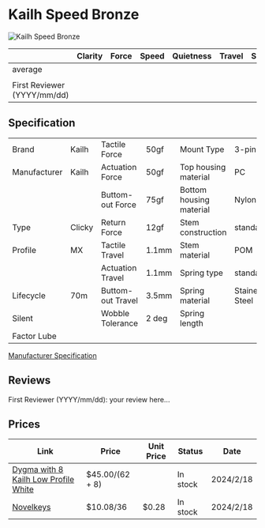 # Kailh Speed Bronze

![Kailh Speed Bronze](https://novelkeys.com/cdn/shop/products/Kailh_Speed_Bronze_1512x.jpg?v=1628272318)

|                             | Clarity | Force | Speed | Quietness | Travel | Smoothness | Stability | Crispness | Thockiness | Clackiness | Poppiness | RGB | Consistency | Overall |
| --------------------------- | ------- | ----- | ----- | --------- | ------ | ---------- | --------- | --------- | ---------- | ---------- | --------- | --- | ----------- | ------- |
| average                     |         |       |       |           |        |            |           |           |            |            |           |     |             |         |
|                             |         |       |       |           |        |            |           |           |            |            |           |     |             |         |
| First Reviewer (YYYY/mm/dd) |         |       |       |           |        |            |           |           |            |            |           |     |             |         |

## Specification

|              |        |                   |       |                         |                |
| ------------ | ------ | ----------------- | ----- | ----------------------- | -------------- |
| Brand        | Kailh  | Tactile Force     | 50gf  | Mount Type              | 3-pin          |
| Manufacturer | Kailh  | Actuation Force   | 50gf  | Top housing material    | PC             |
|              |        | Buttom-out Force  | 75gf  | Bottom housing material | Nylon          |
| Type         | Clicky | Return Force      | 12gf  | Stem construction       | standard       |
| Profile      | MX     | Tactile Travel    | 1.1mm | Stem material           | POM            |
|              |        | Actuation Travel  | 1.1mm | Spring type             | standard       |
| Lifecycle    | 70m    | Buttom-out Travel | 3.5mm | Spring material         | Stainess Steel |
| Silent       |        | Wobble Tolerance  | 2 deg | Spring length           |                |
| Factor Lube  |        |                   |       |                         |                |

[Manufacturer Specification](https://cdn.shopify.com/s/files/1/3099/8088/files/Speed_Bronze_Specs.pdf?v=1627046669)

## Reviews

First Reviewer (YYYY/mm/dd):
your review here...

## Prices

| Link                                                                                               | Price           | Unit Price | Status   | Date      |
| -------------------------------------------------------------------------------------------------- | --------------- | ---------- | -------- | --------- |
| [Dygma with 8 Kailh Low Profile White](https://dygma.com/products/switches?variant=43666533712110) | $45.00/(62 + 8) |            | In stock | 2024/2/18 |
| [Novelkeys](https://novelkeys.com/products/kailh-switches?variant=40598660612263)                  | $10.08/36       | $0.28      | In stock | 2024/2/18 |
